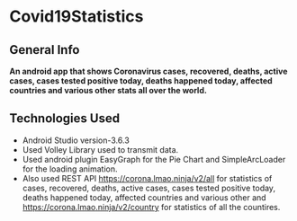 # Covid19Statistics

## General Info

**An android app that shows Coronavirus cases, recovered, deaths, active cases, cases tested positive today, deaths happened today, affected countries and various other stats all over the world.**

## Technologies Used

* Android Studio version-3.6.3
* Used Volley Library used to transmit data.
* Used android plugin EasyGraph for the Pie Chart and SimpleArcLoader for the loading animation.
* Also used REST API https://corona.lmao.ninja/v2/all for statistics of cases, recovered, deaths, active cases, cases tested positive today, deaths happened today, affected countries and various other and https://corona.lmao.ninja/v2/country for statistics of all the countires.
